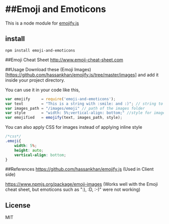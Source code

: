 ##Emoji and Emoticons
=========

This is a node module for [emojify.js](https://github.com/hassankhan/emojify.js)

## install
```
npm install emoji-and-emoticons
```

##Emoji Cheat Sheet
http://www.emoji-cheat-sheet.com

##Usage
Download these (Emoji Images)[https://github.com/hassankhan/emojify.js/tree/master/images] and add it inside your project directory.


You can use it in your code like this,
```js
var emojify     = require('emoji-and-emoticons');
var text        = "This is a string with :smile: and :)"; // string to emojify
var images_path = "/images/emoji" // path of the images folder
var style       = "width: 5%;vertical-align: bottom;" //style for image
var emojified   = emojify(text, images_path, style);
```

You can also apply CSS for images instead of applying inline style
```css
/*css*/
.emoji{
    width: 5%;
    height: auto;
    vertical-align: bottom;
}
```

##References
https://github.com/hassankhan/emojify.js (Used in Client side)

https://www.npmjs.org/package/emoji-images (Works well with the Emoji cheat sheet, but emoticons such as ":), :D, :-)" were not working)


## License

MIT